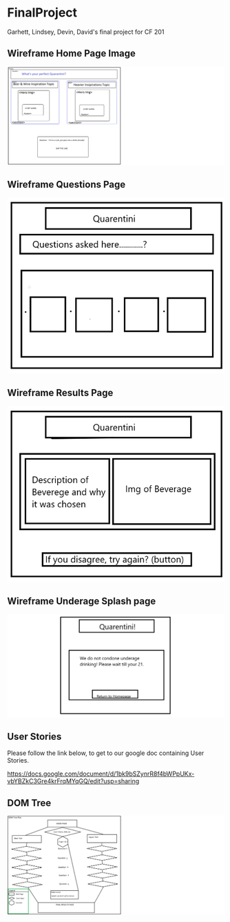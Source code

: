 # FinalProject
Garhett, Lindsey, Devin, David's final project for CF 201

## Wireframe Home Page Image

![wireframe](images/WireFramefor201Final.png)

## Wireframe Questions Page

![wireframe2](images/wireframe2.png)

## Wireframe Results Page

![wireframe2](images/wireframe3.png)

## Wireframe Underage Splash page

![wireframe2](images/wireframe4.png)

## User Stories

Please follow the link below, to get to our google doc containing User Stories.

https://docs.google.com/document/d/1bk9bSZynrR8f4bWPpUKx-vbYBZkC3Gre4krFrqMYqGQ/edit?usp=sharing

## DOM Tree

![DOMtree](images/DOMTreePlanfor201Final.png)

